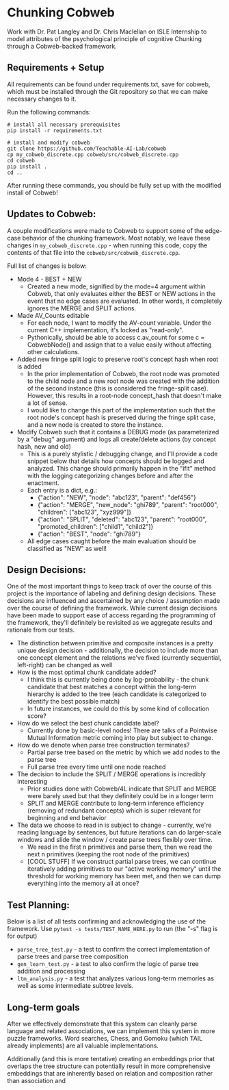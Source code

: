 # Chunking Cobweb

Work with Dr. Pat Langley and Dr. Chris Maclellan on ISLE Internship to model attributes of the psychological principle of cognitive Chunking through a Cobweb-backed framework.

## Requirements + Setup

All requirements can be found under requirements.txt, save for cobweb, which must be installed through the Git repository so that we can make necessary changes to it.

Run the following commands:
```
# install all necessary prerequisites
pip install -r requirements.txt

# install and modify cobweb
git clone https://github.com/Teachable-AI-Lab/cobweb
cp my_cobweb_discrete.cpp cobweb/src/cobweb_discrete.cpp
cd cobweb
pip install .
cd ..
```

After running these commands, you should be fully set up with the modified install of Cobweb!

## Updates to Cobweb:

A couple modifications were made to Cobweb to support some of the edge-case behavior of the chunking framework. Most notably, we leave these changes in ```my_cobweb_discrete.cpp``` - when running this code, copy the contents of that file into the ```cobweb/src/cobweb_discrete.cpp```.

Full list of changes is below:

*   Mode 4 - BEST + NEW
    *   Created a new mode, signified by the mode=4 argument within Cobweb, that only evaluates either the BEST or NEW actions in the event that no edge cases are evaluated. In other words, it completely ignores the MERGE and SPLIT actions.
*   Made AV_Counts editable
    *   For each node, I want to modify the AV-count variable. Under the current C++ implementation, it's locked as "read-only".
    *   Pythonically, should be able to access c.av_count for some c = CobwebNode() and assign that to a value easily without affecting other calculations.
*   Added new fringe split logic to preserve root's concept hash when root is added
    *   In the prior implementation of Cobweb, the root node was promoted to the child node and a new root node was created with the addition of the second instance (this is considered the fringe-split case). However, this results in a root-node concept_hash that doesn't make a lot of sense.
    *   I would like to change this part of the implementation such that the root node's concept hash is preserved during the fringe split case, and a new node is created to store the instance.
*   Modify Cobweb such that it contains a DEBUG mode (as parameterized by a "debug" argument) and logs all create/delete actions (by concept hash, new and old)
    *   This is a purely stylistic / debugging change, and I'll provide a code snippet below that details how concepts should be logged and analyzed. This change should primarily happen in the "ifit" method with the logging categorizing changes before and after the enactment. 
    *   Each entry is a dict, e.g.:
        *   {"action": "NEW", "node": "abc123", "parent": "def456"}
        *   {"action": "MERGE", "new_node": "ghi789", "parent": "root000", "children": ["abc123", "xyz999"]}
        *   {"action": "SPLIT", "deleted": "abc123", "parent": "root000", "promoted_children": ["child1", "child2"]}
        *   {"action": "BEST", "node": "ghi789"}
    *   All edge cases caught before the main evaluation should be classified as "NEW" as well!

## Design Decisions:

One of the most important things to keep track of over the course of this project is the importance of labeling and defining design decisions. These decisions are influenced and ascertained by any choice / assumption made over the course of defining the framework. While current design decisions have been made to support ease of access regarding the programming of the framework, they'll definitely be revisited as we aggregate results and rationale from our tests.

*   The distinction between primitive and composite instances is a pretty unique design decision - additionally, the decision to include more than one concept element and the relations we've fixed (currently sequential, left-right) can be changed as well
*   How is the most optimal chunk candidate added?
    *   I think this is currently being done by log-probability - the chunk candidate that best matches a concept within the long-term hierarchy is added to the tree (each candidate is categorized to identify the best possible match)
    *   In future instances, we could do this by some kind of collocation score?
*   How do we select the best chunk candidate label?
    *   Currently done by basic-level nodes! There are talks of a Pointwise Mutual Information metric coming into play but subject to change.
*   How do we denote when parse tree construction terminates?
    *   Partial parse tree based on the metric by which we add nodes to the parse tree
    *   Full parse tree every time until one node reached
*   The decision to include the SPLIT / MERGE operations is incredibly interesting
    *   Prior studies done with Cobweb/4L indicate that SPLIT and MERGE were barely used but that they definitely could be in a longer term
    *   SPLIT and MERGE contribute to long-term inference efficiency (removing of redundant concepts) which is super relevant for beginning and end behavior
*   The data we choose to read in is subject to change - currently, we're reading language by sentences, but future iterations can do larger-scale windows and slide the window / create parse trees flexibly over time.
    *   We read in the first n primitives and parse them, then we read the next n primitives (keeping the root node of the primitives)
    *   [COOL STUFF] If we construct partial parse trees, we can continue iteratively adding primitives to our "active working memory" until the threshold for working memory has been met, and then we can dump everything into the memory all at once?

## Test Planning:

Below is a list of all tests confirming and acknowledging the use of the framework. Use ```pytest -s tests/TEST_NAME_HERE.py``` to run (the "-s" flag is for output)

*   ```parse_tree_test.py``` - a test to confirm the correct implementation of parse trees and parse tree composition
*   ```gen_learn_test.py``` - a test to also confirm the logic of parse tree addition and processing
*   ```ltm_analysis.py``` - a test that analyzes various long-term memories as well as some intermediate subtree levels.

## Long-term goals

After we effectively demonstrate that this system can cleanly parse language and related associations, we can implement this system in more puzzle frameworks. Word searches, Chess, and Gomoku (which TAIL already implements) are all valuable implementations.

Additionally (and this is more tentative) creating an embeddings prior that overlaps the tree structure can potentially result in more comprehensive embeddings that are inherently based on relation and composition rather than association and 